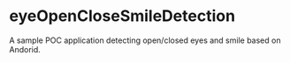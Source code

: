 # eyeOpenCloseSmileDetection
A sample POC application detecting open/closed eyes and smile based on Andorid.
